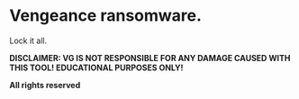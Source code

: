 # Vengeance ransomware.

Lock it all.

**DISCLAIMER: VG IS NOT RESPONSIBLE FOR ANY DAMAGE CAUSED WITH THIS TOOL! EDUCATIONAL PURPOSES ONLY!**

**All rights reserved**
